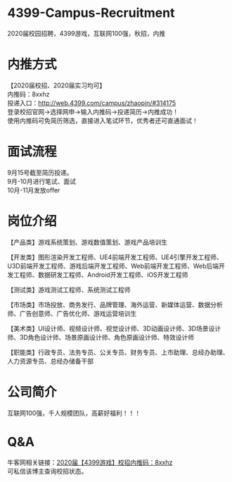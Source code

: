 # 4399-Campus-Recruitment
2020届校园招聘，4399游戏，互联网100强，秋招，内推

# 内推方式

【2020届校招、2020届实习均可】  
内推码：8xxhz  
投递入口：http://web.4399.com/campus/zhaopin/#314175  
登录校招官网→选择网申→输入内推码→投递简历→内推成功！  
使用内推码可免简历筛选，直接进入笔试环节，优秀者还可直通面试！  

# 面试流程
9月15号截至简历投递。  
9月-10月进行笔试、面试  
10月-11月发放offer  

# 岗位介绍

【产品类】游戏系统策划、游戏数值策划、游戏产品培训生  

【开发类】图形渲染开发工程师、UE4前端开发工程师、UE4引擎开发工程师、U3D前端开发工程师、游戏后端开发工程师、Web前端开发工程师、Web后端开发工程师、数据研发工程师、Android开发工程师、iOS开发工程师

【测试类】游戏测试工程师、系统测试工程师

【市场类】市场投放、商务发行、品牌管理、海外运营、新媒体运营、数据分析师、广告创意师、广告优化师、游戏运营培训生

【美术类】UI设计师、视频设计师、视觉设计师、3D动画设计师、3D场景设计师、3D角色设计师、场景原画设计师、角色原画设计师、特效设计师

【职能类】行政专员、法务专员、公关专员、财务专员、上市助理、总经办助理、人力资源专员、总经办储备干部

# 公司简介

互联网100强，千人规模团队，高薪好福利！！！

# Q&A

牛客网相关链接：[2020届【4399游戏】校招内推码：8xxhz](https://www.nowcoder.com/discuss/213665?type=post&order=time&pos=&page=2)  
可私信该博主查询校招状态。
